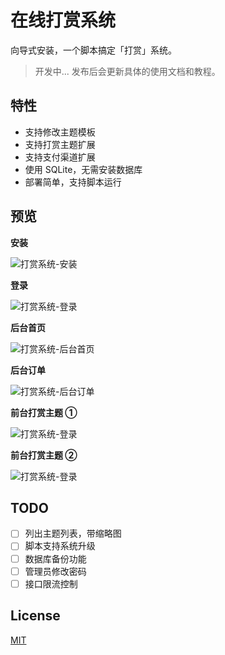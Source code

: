 # 在线打赏系统

向导式安装，一个脚本搞定「打赏」系统。

> 开发中... 发布后会更新具体的使用文档和教程。 

## 特性

- 支持修改主题模板
- 支持打赏主题扩展
- 支持支付渠道扩展
- 使用 SQLite，无需安装数据库
- 部署简单，支持脚本运行

## 预览

**安装**

![打赏系统-安装](https://i.loli.net/2018/09/30/5bafac0177535.png)

**登录**

![打赏系统-登录](https://i.loli.net/2018/09/30/5bafad8f935a4.png)

**后台首页**

![打赏系统-后台首页](https://i.loli.net/2018/09/30/5bafadcea2559.png)

**后台订单**

![打赏系统-后台订单](https://i.loli.net/2018/09/30/5bafadcf12c91.png)

**前台打赏主题 ①**

![打赏系统-登录](https://i.loli.net/2018/09/30/5bafadce8d34a.png)

**前台打赏主题 ②**

![打赏系统-登录](https://i.loli.net/2018/09/30/5bafadcef065d.png)


## TODO

- [ ] 列出主题列表，带缩略图
- [ ] 脚本支持系统升级
- [ ] 数据库备份功能
- [ ] 管理员修改密码
- [ ] 接口限流控制

## License

[MIT](LICENSE)

